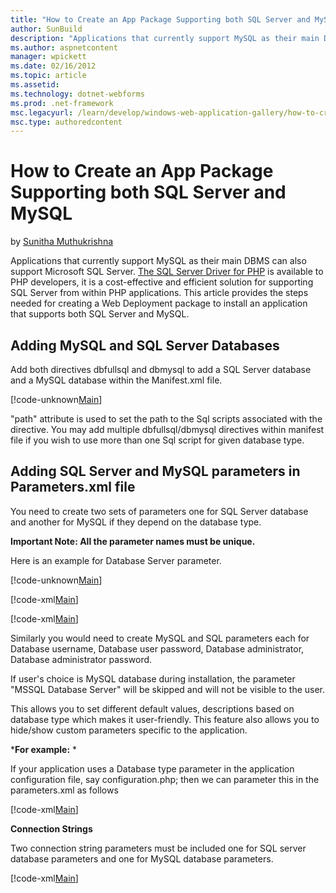 ```yaml
---
title: "How to Create an App Package Supporting both SQL Server and MySQL | Microsoft Docs"
author: SunBuild
description: "Applications that currently support MySQL as their main DBMS can also support Microsoft SQL Server. The SQL Server Driver for PHP is available to PHP develop..."
ms.author: aspnetcontent
manager: wpickett
ms.date: 02/16/2012
ms.topic: article
ms.assetid: 
ms.technology: dotnet-webforms
ms.prod: .net-framework
msc.legacyurl: /learn/develop/windows-web-application-gallery/how-to-create-an-app-package-supporting-both-sql-server-and-mysql
msc.type: authoredcontent
---
```

How to Create an App Package Supporting both SQL Server and MySQL
====================
by [Sunitha Muthukrishna](https://github.com/SunBuild)

Applications that currently support MySQL as their main DBMS can also support Microsoft SQL Server. [The SQL Server Driver for PHP](https://msdn.microsoft.com/en-us/library/cc296172(SQL.90).aspx) is available to PHP developers, it is a cost-effective and efficient solution for supporting SQL Server from within PHP applications. This article provides the steps needed for creating a Web Deployment package to install an application that supports both SQL Server and MySQL.

## Adding MySQL and SQL Server Databases

Add both directives dbfullsql and dbmysql to add a SQL Server database and a MySQL database within the Manifest.xml file.

[!code-unknown[Main](how-to-create-an-app-package-supporting-both-sql-server-and-mysql/samples/sample-127279-1.unknown)]

"path" attribute is used to set the path to the Sql scripts associated with the directive. You may add multiple dbfullsql/dbmysql directives within manifest file if you wish to use more than one Sql script for given database type.

## Adding SQL Server and MySQL parameters in Parameters.xml file

You need to create two sets of parameters one for SQL Server database and another for MySQL if they depend on the database type.

**Important Note: All the parameter names must be unique.**

Here is an example for Database Server parameter.

[!code-unknown[Main](how-to-create-an-app-package-supporting-both-sql-server-and-mysql/samples/sample-127279-2.unknown)]

[!code-xml[Main](how-to-create-an-app-package-supporting-both-sql-server-and-mysql/samples/sample3.xml)]

[!code-xml[Main](how-to-create-an-app-package-supporting-both-sql-server-and-mysql/samples/sample4.xml)]

Similarly you would need to create MySQL and SQL parameters each for Database username, Database user password, Database administrator, Database administrator password.

If user's choice is MySQL database during installation, the parameter "MSSQL Database Server" will be skipped and will not be visible to the user.   
  
 This allows you to set different default values, descriptions based on database type which makes it user-friendly. This feature also allows you to hide/show custom parameters specific to the application.

***For example:** *

If your application uses a Database type parameter in the application configuration file, say configuration.php; then we can parameter this in the parameters.xml as follows

[!code-xml[Main](how-to-create-an-app-package-supporting-both-sql-server-and-mysql/samples/sample5.xml)]

**Connection Strings**

Two connection string parameters must be included one for SQL server database parameters and one for MySQL database parameters.

[!code-xml[Main](how-to-create-an-app-package-supporting-both-sql-server-and-mysql/samples/sample6.xml)]